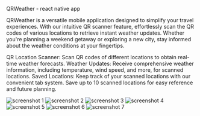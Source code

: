 QRWeather - react native app

QRWeather  is a versatile mobile application designed to simplify your travel experiences. With our intuitive QR scanner feature, effortlessly scan the QR codes of various locations to retrieve instant weather updates. Whether you're planning a weekend getaway or exploring a new city, stay informed about the weather conditions at your fingertips.

QR Location Scanner: Scan QR codes of different locations to obtain real-time weather forecasts.
Weather Updates: Receive comprehensive weather information, including temperature, wind speed, and more, for scanned locations.
Saved Locations: Keep track of your scanned locations with our convenient tab system. Save up to 10 scanned locations for easy reference and future planning.

![screenshot 1](https://github.com/eshchukina/qr_weather/blob/main/screenshots/photo_2024-02-22_17-13-51.jpg)
![screenshot 2](https://github.com/eshchukina/qr_weather/blob/main/screenshots/photo_2024-02-22_17-13-49.jpg)
![screenshot 3](https://github.com/eshchukina/qr_weather/blob/main/screenshots/photo_2024-02-22_17-13-29.jpg)
![screenshot 4](https://github.com/eshchukina/qr_weather/blob/main/screenshots/photo_2024-02-22_17-13-20.jpg)
![screenshot 5](https://github.com/eshchukina/qr_weather/blob/main/screenshots/photo_2024-02-22_17-13-18_1.jpg)
![screenshot 6](https://github.com/eshchukina/qr_weather/blob/main/screenshots/photo_2024-02-22_17-13-27.jpg)
![screenshot 7](https://github.com/eshchukina/qr_weather/blob/main/screenshots/photo_2024-02-22_17-13-26.jpg)



